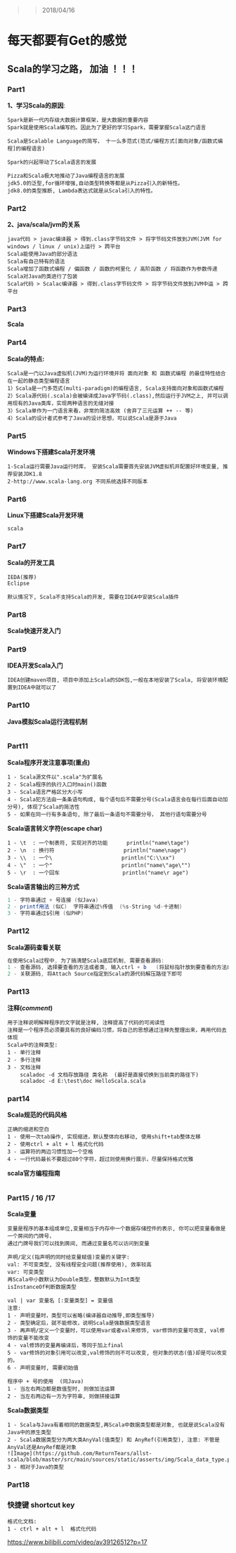 >>2018/04/16
# 每天都要有Get的感觉
## Scala的学习之路， 加油 ！！！

### Part1
**1、学习Scala的原因**:
```
Spark是新一代内存级大数据计算框架，是大数据的重要内容
Spark就是使用Scala编写的。因此为了更好的学习Spark，需要掌握Scala这门语言

Scala是Scalable Language的简写， 十一么多范式(范式/编程方式[面向对象/函数式编程]的编程语言)

Spark的兴起带动了Scala语言的发展

Pizza和Scala极大地推动了Java编程语言的发展
jdk5.0的泛型,for循环增强,自动类型转换等都是从Pizza引入的新特性。
jdk8.0的类型推断, Lambda表达式就是从Scala引入的特性。 
```

### Part2
**2、java/scala/jvm的关系**
```
java代码 > javac编译器 > 得到.class字节码文件 > 将字节码文件放到JVM(JVM for windows / linux / unix)上运行 > 跨平台
Scala能使用Java的部分语法
Scala有自己特有的语法
Scala增加了函数式编程 / 偏函数 / 函数的柯里化 / 高阶函数 / 将函数作为参数传递
Scala对Java的类进行了包装
Scala代码 > Scalac编译器 > 得到.class字节码文件 > 将字节码文件放到JVM中运 > 跨平台
```

### Part3
**Scala**

### Part4
**Scala的特点:**
```
Scala是一门以Java虚拟机(JVM)为运行环境并将 面向对象 和 函数式编程 的最佳特性结合在一起的静态类型编程语言
1）Scala是一门多范式(multi-paradigm)的编程语言, Scala支持面向对象和函数式编程
2）Scala源代码(.scala)会被编译成Java字节码(.class),然后运行于JVM之上, 并可以调用现有的Java类库，实现两种语言的无缝对接
3）Scala单作为一门语言来看，非常的简洁高效 (舍弃了三元运算 ++ -- 等)
4）Scala的设计者式参考了Java的设计思想，可以说Scala是源于Java
```

### Part5
**Windows下搭建Scala开发环境**
```
1-Scala运行需要Java运行时库， 安装Scala需要首先安装JVM虚拟机并配置好环境变量, 推荐安装JDK1.8
2-http://www.scala-lang.org 不同系统选择不同版本
```

### Part6
**Linux下搭建Scala开发环境**
```
scala
```

### Part7
**Scala的开发工具**
```
IEDA(推荐)
Eclipse

默认情况下, Scala不支持Scala的开发, 需要在IDEA中安装Scala插件
```

### Part8
**Scala快速开发入门**

### Part9
**IDEA开发Scala入门**
```
IDEA创建maven项目, 项目中添加上Scala的SDK包,一般在本地安装了Scala, 将安装环境配置到IDEA中就可以了

```

### Part10
**Java模拟Scala运行流程机制**
```

```

### Part11
**Scala程序开发注意事项(重点)**
```
1 - Scala源文件以".scala"为扩展名
2 - Scala程序的执行入口时main()函数
3 - Scala语言严格区分大小写
4 - Scala犯方法由一条条语句构成, 每个语句后不需要分号(Scala语言会在每行后面自动加分号), 体现了Scala的简洁性
5 - 如果在同一行有多条语句, 除了最后一条语句不需要分号， 其他行语句需要分号

```
**Scala语言转义字符(escape char)**
```
1 - \t  : 一个制表符, 实现对齐的功能      println("name\tage")
2 - \n  : 换行符                      println("name\nage")
3 - \\  : 一个\                      println("C:\\xx")
4 - \"  : 一个"                      println("name\"age\"")
5 - \r  : 一个回车                    println("name\r age")
```

**Scala语言输出的三种方式**
``` scala
1 - 字符串通过 + 号连接 (似Java)
2 - printf用法 (似C)  字符串通过%传值  (%s-String %d-十进制)
3 - 字符串通过$引用 (似PHP)
```

### Part12
**Scala源码查看关联**
``` scala
在使用Scala过程中, 为了搞清楚Scala底层机制, 需要查看源码:
1 - 查看源码, 选择要查看的方法或者类, 输入ctrl + b   (将鼠标指针放到要查看的方法或类上, 输入ctrl + b)
2 - 关联源码, 将Attach Source指定到Scala的源代码解压路径下即可

```
### Part13
**注释(_comment_)**
```text
用于注释说明解释程序的文字就是注释, 注释提高了代码的可阅读性
注释是一个程序员必须要具有的良好编码习惯，将自己的思想通过注释先整理出来，再用代码去体现
Scala中的注释类型:
1 - 单行注释
2 - 多行注释
3 - 文档注释
    scaladoc -d 文档存放路径 类名称  (最好是直接切换到当前类的路径下)
    scaladoc -d E:\test\doc HelloScala.scala

```

### part14
**Scala规范的代码风格**
```text
正确的缩进和空白
1 - 使用一次tab操作, 实现缩进，默认整体向右移动, 使用shift+tab整体左移
2 - 使用ctrl + alt + l 格式化代码
3 - 运算符的两边习惯性加一个空格
4 - 一行代码最长不要超过80个字符，超过则使用换行展示，尽量保持格式优雅

```
**scala官方编程指南**
```text

```

### Part15 / 16 /17
**Scala变量**
```
变量是程序的基本组成单位,变量相当于内存中一个数据存储控件的表示, 你可以把变量看做是一个房间的门牌号，
通过门牌号我们可以找到房间, 而通过变量名可以访问到变量

声明/定义(指声明的同时给变量赋值)变量的关键字:
val: 不可变类型, 没有线程安全问题(推荐使用), 效率较高
var: 可变类型
再Scala中小数默认为Double类型，整数默认为Int类型
isInstanceOf判断数据类型

val | var 变量名 [:变量类型] = 变量值
注意:
1 - 声明变量时，类型可以省略(编译器自动推导,即类型推导)
2 - 类型确定后，就不能修改，说明Scala是强数据类型语言
3 - 再声明/定义一个变量时，可以使用var或者val来修饰, var修饰的变量可改变, val修饰的变量不能改变
4 - val修饰的变量再编译后，等同于加上final
5 - var修饰的对象引用可以改变,val修饰的则不可以改变, 但对象的状态(值)却是可以改变的。
6 - 声明变量时, 需要初始值

程序中 + 号的使用  (同Java)
1 - 当左右两边都是数值型时, 则做加法运算
2 - 当左右两边有一方为字符串, 则做拼接运算

```
**Scala数据类型**
```
1 - Scala与Java有着相同的数据类型,再Scala中数据类型都是对象, 也就是说Scala没有Java中的原生类型
2 - Scala数据类型分为两大类AnyVal(值类型) 和 AnyRef(引用类型), 注意: 不管是AnyVal还是AnyRef都是对象
![Image](https://github.com/ReturnTears/allst-scala/blob/master/src/main/sources/static/asserts/img/Scala_data_type.png)
3 - 相对于Java的类型
```

### Part18


### 快捷键  shortcut key
```text
格式化文档:
1 - ctrl + alt + l  格式化代码

```





https://www.bilibili.com/video/av39126512?p=17